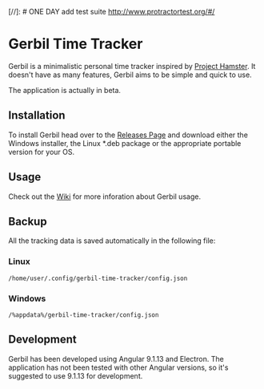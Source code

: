 [//]: # ONE DAY add test suite http://www.protractortest.org/#/

# Gerbil Time Tracker

Gerbil is a minimalistic personal time tracker inspired by [Project Hamster](https://github.com/projecthamster/hamster). It doesn't have as many features, Gerbil aims to be simple and quick to use.

The application is actually in beta.

## Installation

To install Gerbil head over to the [Releases Page](https://github.com/kaisentlaia/gerbil-time-tracker/releases) and download either the Windows installer, the Linux *.deb package or the appropriate portable version for your OS. 

## Usage

Check out the [Wiki](https://github.com/kaisentlaia/gerbil-time-tracker/wiki) for more inforation about Gerbil usage.

## Backup

All the tracking data is saved automatically in the following file:

### Linux

```
/home/user/.config/gerbil-time-tracker/config.json
```

### Windows

```
/%appdata%/gerbil-time-tracker/config.json
```

## Development

Gerbil has been developed using Angular 9.1.13 and Electron. The application has not been tested with other Angular versions, so it's suggested to use 9.1.13 for development.